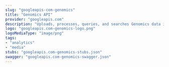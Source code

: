 ```yaml
---
slug: "googleapis-com-genomics"
title: "Genomics API"
provider: "googleapis.com"
description: "Uploads, processes, queries, and searches Genomics data in the cloud."
logo: "googleapis.com-genomics-logo.png"
logoMediaType: "image/png"
tags:
- "analytics"
- "media"
stubs: "googleapis.com-genomics-stubs.json"
swagger: "googleapis.com-genomics-swagger.json"
---
```

